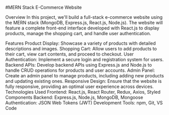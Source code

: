 #MERN Stack E-Commerce Website

Overview
In this project, we'll build a full-stack e-commerce website using the MERN stack (MongoDB, Express.js, React.js, Node.js). The website will feature a complete front-end interface developed with React.js to display products, manage the shopping cart, and handle user authentication.

Features
Product Display: Showcase a variety of products with detailed descriptions and images.
Shopping Cart: Allow users to add products to their cart, view cart contents, and proceed to checkout.
User Authentication: Implement a secure login and registration system for users.
Backend APIs: Develop backend APIs using Express.js and Node.js to handle CRUD operations for products and user accounts.
Admin Panel: Create an admin panel to manage products, including adding new products and updating existing ones.
Responsive Design: Ensure that the website is fully responsive, providing an optimal user experience across devices.
Technologies Used
Frontend: React.js, React Router, Redux, Axios, Styled Components
Backend: Express.js, Node.js, MongoDB, Mongoose
Authentication: JSON Web Tokens (JWT)
Development Tools: npm, Git, VS Code
 
